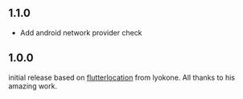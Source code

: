 ## 1.1.0

- Add android network provider check

## 1.0.0

initial release based on [flutterlocation](https://github.com/Lyokone/flutterlocation) from lyokone. All thanks to his amazing work.
